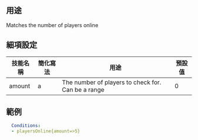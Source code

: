 ## 用途
Matches the number of players online


## 細項設定

| 技能名稱 | 簡化寫法| 用途 | 預設值 |
|-----------|-----------|----------------------------------------------------------------------|---------|
| amount| a | The number of players to check for. Can be a range   | 0   |


## 範例
```yaml
  Conditions:
  - playersOnline{amount=>5}
```